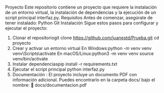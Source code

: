 Proyecto
Este repositorio contiene un proyecto que requiere la instalación de un entorno virtual, la instalación de dependencias y la ejecución de un script principal interfaz.py.
Requisitos 
Antes de comenzar, asegúrate de tener instalado:
Python 
Git
Instalación
Sigue estos pasos para configurar y ejecutar el proyecto:
1. Clonar el repositoriogit clone https://github.com/juanestd/Prueba.git
cd proyecto
2. Crear y activar un entorno virtual
En Windows:python -m venv venv
venv\Scripts\activate
En macOS/Linux:python3 -m venv venv source venv/bin/activate
3. Instalar dependenciaspip install -r requirements.txt
4.  Ejecutar el script principal python interfaz.py
5.  Documentación : El proyecto incluye un documento PDF con información adicional. Puedes encontrarlo en la carpeta docs/ bajo el nombre:
📄 docs/documentacion.pdf
